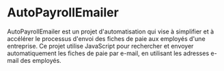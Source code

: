 # AutoPayrollEmailer
AutoPayrollEmailer est un projet d'automatisation qui vise à simplifier et à accélérer le processus d'envoi des fiches de paie aux employés d'une entreprise. Ce projet utilise JavaScript pour rechercher et envoyer automatiquement les fiches de paie par e-mail, en utilisant les adresses e-mail des employés.
